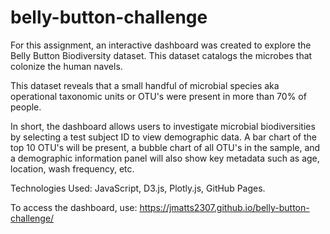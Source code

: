 # belly-button-challenge

For this assignment, an interactive dashboard was created to explore the Belly Button Biodiversity dataset. This dataset catalogs the microbes that colonize the human navels.

This dataset reveals that a small handful of microbial species aka operational taxonomic units or OTU's were present in more than 70% of people. 

In short, the dashboard allows users to investigate microbial biodiversities by selecting a test subject ID to view demographic data. A bar chart of the top 10 OTU's will be present, a bubble chart of all OTU's in the sample, and a demographic information panel will also show key metadata such as age, location, wash frequency, etc. 

Technologies Used:
JavaScript, D3.js, Plotly.js, GitHub Pages.

To access the dashboard, use: https://jmatts2307.github.io/belly-button-challenge/
